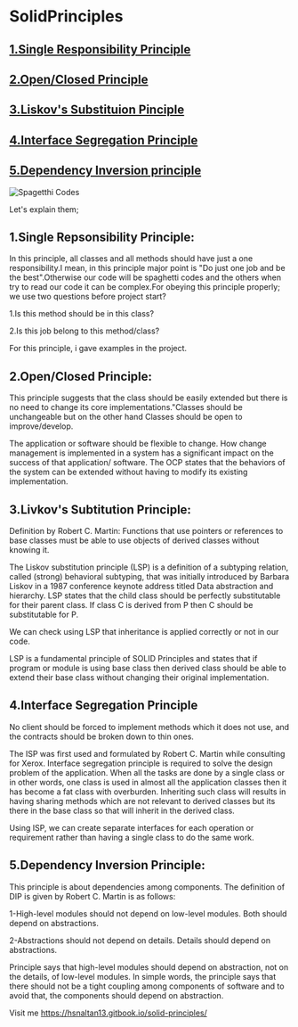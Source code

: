 # SolidPrinciples

## [1.Single Responsibility Principle](https://github.com/Hasanaltan-cpu/SolidPrinciples/tree/master/SolidPrinciples/Lab_1_SingleResponsiblePrinciple)


## [2.Open/Closed Principle](https://github.com/Hasanaltan-cpu/SolidPrinciples/tree/master/SolidPrinciples/Lab_2_OpenClosedPrinciple)


## [3.Liskov's Substituion Pinciple](https://github.com/Hasanaltan-cpu/SolidPrinciples/tree/master/SolidPrinciples/Lab_3_LiskovsSubstituionPinciple)

## [4.Interface Segregation Principle](https://github.com/Hasanaltan-cpu/SolidPrinciples/tree/master/SolidPrinciples/Lab_4_InterfaceSegregationPrinciple)

## [5.Dependency Inversion principle](https://github.com/Hasanaltan-cpu/SolidPrinciples/tree/master/SolidPrinciples/Lab_5_DependencyInversionPrinciple)

![Spagetthi Codes](https://miro.medium.com/max/700/1*gpkPRXT8loz0xHrkC-pnMg.png)


Let's explain them;


## 1.Single Repsonsibility Principle: 
In this principle, all classes and all methods should have just a one responsibility.I mean, in this principle major point is 
"Do just one job and be the best".Otherwise our code will be spaghetti codes and the others when try to read our code it can be complex.For obeying this principle properly;
we use two questions before project start?

1.Is this method should be in this class?

2.Is this job belong to this method/class?


For this principle, i gave examples in the project.

## 2.Open/Closed Principle:
This principle suggests that the class should be easily extended but there is no need to change its core implementations."Classes should be unchangeable but on the other hand Classes should be open to improve/develop.

The application or software should be flexible to change. How change management is implemented in a system has a significant impact on the success of that application/ software. The OCP states that the behaviors of the system can be extended without having to modify its existing implementation.


## 3.Livkov's Subtitution Principle:
Definition by Robert C. Martin: Functions that use pointers or references to base classes must be able to use objects of derived classes without knowing it.

The Liskov substitution principle (LSP) is a definition of a subtyping relation, called (strong) behavioral subtyping, that was initially introduced by Barbara Liskov in a 1987 conference keynote address titled Data abstraction and hierarchy.
LSP states that the child class should be perfectly substitutable for their parent class. If class C is derived from P then C should be substitutable for P.

We can check using LSP that inheritance is applied correctly or not in our code.

LSP is a fundamental principle of SOLID Principles and states that if program or module is using base class then derived class should be able to extend their base class without changing their original implementation.

## 4.Interface Segregation Principle

No client should be forced to implement methods which it does not use, and the contracts should be broken down to thin ones.

The ISP was first used and formulated by Robert C. Martin while consulting for Xerox.
Interface segregation principle is required to solve the design problem of the application. When all the tasks are done by a single class or in other words, one class is used in almost all the application classes then it has become a fat class with overburden. Inheriting such class will results in having sharing methods which are not relevant to derived classes but its there in the base class so that will inherit in the derived class.

Using ISP, we can create separate interfaces for each operation or requirement rather than having a single class to do the same work.


## 5.Dependency Inversion Principle:


This principle is about dependencies among components. The definition of DIP is given by Robert C. Martin is as follows:

1-High-level modules should not depend on low-level modules. Both should depend on abstractions.


2-Abstractions should not depend on details. Details should depend on abstractions.

Principle says that high-level modules should depend on abstraction, not on the details, of low-level modules. In simple words, the principle says that there should not be a tight coupling among components of software and to avoid that, the components should depend on abstraction.


Visit me https://hsnaltan13.gitbook.io/solid-principles/
